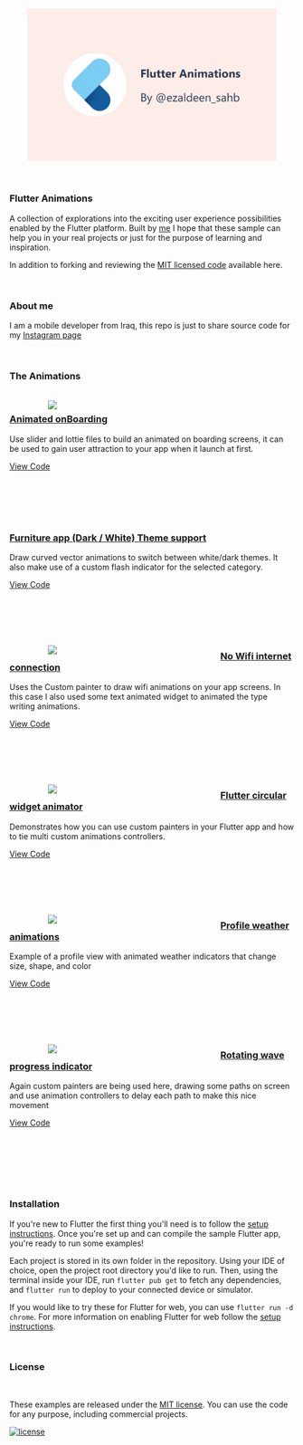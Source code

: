 
<br />
<p align="center"><img src="assets\sceen.jpg" width="440px"/></p>
<br />

### Flutter Animations

A collection of explorations into the exciting user experience possibilities enabled by the Flutter platform.
Built by [me](https://ezaldeensahb.link)
I hope that these sample can help you in your real projects or just for the purpose of learning and inspiration.

In addition to forking and reviewing the [MIT licensed code](LICENSE.md) available here.

<br/>

### About me

I am a mobile developer from Iraq, this repo is just to share source code for my [Instagram page](https://www.instagram.com/ezaldeen_sahb/)

<br/>

### The Animations

<br />  
<a href=""><img align="left" hspace=68 src="https://github.com/Ezaldeen99/Flutter-animations/blob/main/assets/on_boarding_3.gif" width="200"/></a>
<a href=""><h3>Animated onBoarding</h3></a>
<p>Use slider and lottie files to build an animated on boarding screens, it can be used to gain user attraction to your app when it launch at first. </p>
<a href="">View Code</a>
<br/><br/><br/><br/><br/><br/>

<a href=""><img align="left" hspace=68 src="" width="237" /></a>
<a href=""><h3>Furniture app (Dark / White) Theme support</h3></a>
<p>Draw curved vector animations to switch between white/dark themes. It also make use of a custom flash indicator for the selected category.</p>
<a href="">View Code</a>
<br/><br/><br/><br/><br/><br/>

<a href=""><img align="left" hspace=68 src="https://github.com/" width="237" /></a>
<a href="https://github.com/"><h3>No Wifi internet connection</h3></a>
<p>Uses the Custom painter to draw wifi animations on your app screens. In this case I also used some text animated widget to animated the type writing animations.</p>
<a href="https://github.com/">View Code</a>
<br/><br/><br/><br/><br/><br/>

<a href="https://github.com/"><img align="left" hspace=68 src="https://" width="237" /></a>
<a href="https://github.com/"><h3>Flutter circular widget animator</h3></a>
<p>Demonstrates how you can use custom painters in your Flutter app and how to tie multi custom animations controllers.</p>
<a href="https://github.com/">View Code</a>
<br/><br/><br/><br/><br/><br/>

<a href="https://github.com/"><img align="left" hspace=68 src="https://flutter" width="237" /></a>
<a href="https://github.com/"><h3>Profile weather animations</h3></a>
<p>Example of a profile view with animated weather indicators that change size, shape, and color </p>
<a href="https://github.com/">View Code</a>
<br/><br/><br/><br/><br/><br/>

<a href="https://github.com/"><img align="left" hspace=68 src="https://flutter" width="237" /></a>
<a href="https://github.com/"><h3>Rotating wave progress indicator</h3></a>
<p>Again custom painters are being used here, drawing some paths on screen and use animation controllers to delay each path to make this nice movement</p>
<a href="https://github.com/">View Code</a>
<br/><br/><br/><br/><br/><br/>


<br/>

### Installation

If you're new to Flutter the first thing you'll need is to follow the [setup instructions](https://flutter.dev/docs/get-started/install). Once you're set up and can compile the sample Flutter app, you're ready to run some examples!

Each project is stored in its own folder in the repository. Using your IDE of choice, open the project root directory you'd like to run. Then, using the terminal inside your IDE, run `flutter pub get` to fetch any dependencies, and `flutter run` to deploy to your connected device or simulator.

If you would like to try these for Flutter for web, you can use `flutter run -d chrome`. For more information on enabling Flutter for web follow the [setup instructions](https://flutter.dev/docs/get-started/web).

<br/>

### License

<br/>

These examples are released under the [MIT license](LICENSE.md). You can use the code for any purpose, including commercial projects.

[![license](https://img.shields.io/badge/License-MIT-yellow.svg)](https://opensource.org/licenses/MIT)

<br/>



